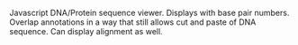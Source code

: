 Javascript DNA/Protein sequence viewer. Displays with base pair numbers. Overlap annotations in a way that still allows cut and paste of DNA sequence. Can display alignment as well.
